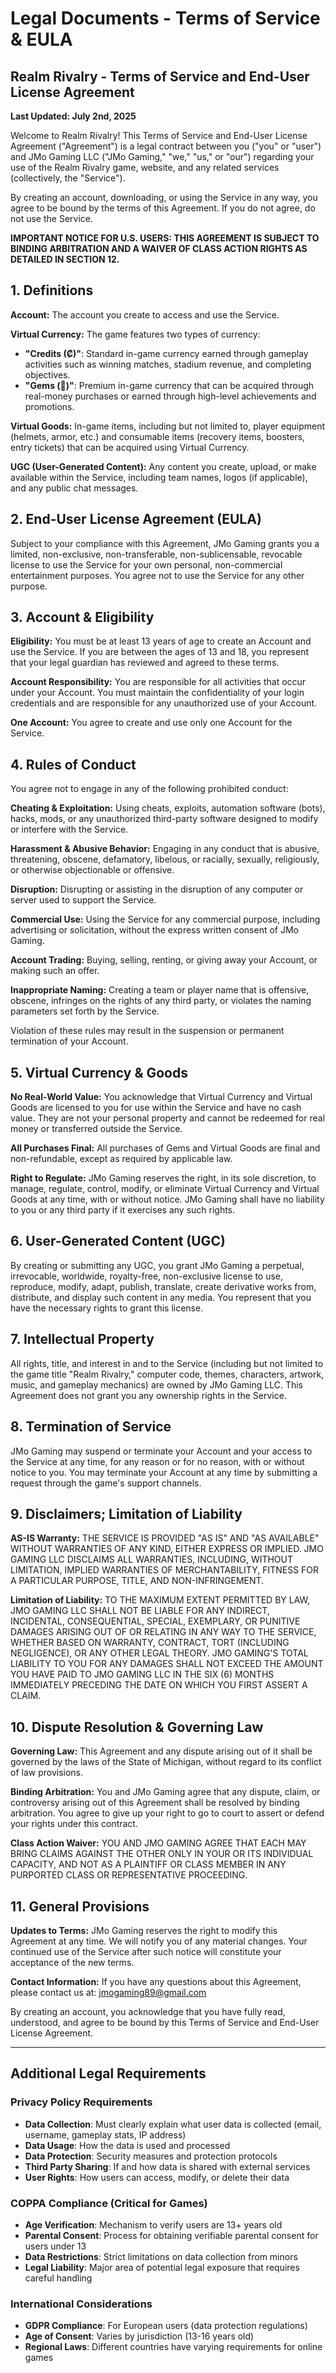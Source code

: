# Legal Documents - Terms of Service & EULA

## Realm Rivalry - Terms of Service and End-User License Agreement

**Last Updated: July 2nd, 2025**

Welcome to Realm Rivalry! This Terms of Service and End-User License Agreement ("Agreement") is a legal contract between you ("you" or "user") and JMo Gaming LLC ("JMo Gaming," "we," "us," or "our") regarding your use of the Realm Rivalry game, website, and any related services (collectively, the "Service").

By creating an account, downloading, or using the Service in any way, you agree to be bound by the terms of this Agreement. If you do not agree, do not use the Service.

**IMPORTANT NOTICE FOR U.S. USERS: THIS AGREEMENT IS SUBJECT TO BINDING ARBITRATION AND A WAIVER OF CLASS ACTION RIGHTS AS DETAILED IN SECTION 12.**

## 1. Definitions

**Account:** The account you create to access and use the Service.

**Virtual Currency:** The game features two types of currency:
- **"Credits (₡)"**: Standard in-game currency earned through gameplay activities such as winning matches, stadium revenue, and completing objectives.
- **"Gems (💎)"**: Premium in-game currency that can be acquired through real-money purchases or earned through high-level achievements and promotions.

**Virtual Goods:** In-game items, including but not limited to, player equipment (helmets, armor, etc.) and consumable items (recovery items, boosters, entry tickets) that can be acquired using Virtual Currency.

**UGC (User-Generated Content):** Any content you create, upload, or make available within the Service, including team names, logos (if applicable), and any public chat messages.

## 2. End-User License Agreement (EULA)

Subject to your compliance with this Agreement, JMo Gaming grants you a limited, non-exclusive, non-transferable, non-sublicensable, revocable license to use the Service for your own personal, non-commercial entertainment purposes. You agree not to use the Service for any other purpose.

## 3. Account & Eligibility

**Eligibility:** You must be at least 13 years of age to create an Account and use the Service. If you are between the ages of 13 and 18, you represent that your legal guardian has reviewed and agreed to these terms.

**Account Responsibility:** You are responsible for all activities that occur under your Account. You must maintain the confidentiality of your login credentials and are responsible for any unauthorized use of your Account.

**One Account:** You agree to create and use only one Account for the Service.

## 4. Rules of Conduct

You agree not to engage in any of the following prohibited conduct:

**Cheating & Exploitation:** Using cheats, exploits, automation software (bots), hacks, mods, or any unauthorized third-party software designed to modify or interfere with the Service.

**Harassment & Abusive Behavior:** Engaging in any conduct that is abusive, threatening, obscene, defamatory, libelous, or racially, sexually, religiously, or otherwise objectionable or offensive.

**Disruption:** Disrupting or assisting in the disruption of any computer or server used to support the Service.

**Commercial Use:** Using the Service for any commercial purpose, including advertising or solicitation, without the express written consent of JMo Gaming.

**Account Trading:** Buying, selling, renting, or giving away your Account, or making such an offer.

**Inappropriate Naming:** Creating a team or player name that is offensive, obscene, infringes on the rights of any third party, or violates the naming parameters set forth by the Service.

Violation of these rules may result in the suspension or permanent termination of your Account.

## 5. Virtual Currency & Goods

**No Real-World Value:** You acknowledge that Virtual Currency and Virtual Goods are licensed to you for use within the Service and have no cash value. They are not your personal property and cannot be redeemed for real money or transferred outside the Service.

**All Purchases Final:** All purchases of Gems and Virtual Goods are final and non-refundable, except as required by applicable law.

**Right to Regulate:** JMo Gaming reserves the right, in its sole discretion, to manage, regulate, control, modify, or eliminate Virtual Currency and Virtual Goods at any time, with or without notice. JMo Gaming shall have no liability to you or any third party if it exercises any such rights.

## 6. User-Generated Content (UGC)

By creating or submitting any UGC, you grant JMo Gaming a perpetual, irrevocable, worldwide, royalty-free, non-exclusive license to use, reproduce, modify, adapt, publish, translate, create derivative works from, distribute, and display such content in any media. You represent that you have the necessary rights to grant this license.

## 7. Intellectual Property

All rights, title, and interest in and to the Service (including but not limited to the game title "Realm Rivalry," computer code, themes, characters, artwork, music, and gameplay mechanics) are owned by JMo Gaming LLC. This Agreement does not grant you any ownership rights in the Service.

## 8. Termination of Service

JMo Gaming may suspend or terminate your Account and your access to the Service at any time, for any reason or for no reason, with or without notice to you. You may terminate your Account at any time by submitting a request through the game's support channels.

## 9. Disclaimers; Limitation of Liability

**AS-IS Warranty:** THE SERVICE IS PROVIDED "AS IS" AND "AS AVAILABLE" WITHOUT WARRANTIES OF ANY KIND, EITHER EXPRESS OR IMPLIED. JMO GAMING LLC DISCLAIMS ALL WARRANTIES, INCLUDING, WITHOUT LIMITATION, IMPLIED WARRANTIES OF MERCHANTABILITY, FITNESS FOR A PARTICULAR PURPOSE, TITLE, AND NON-INFRINGEMENT.

**Limitation of Liability:** TO THE MAXIMUM EXTENT PERMITTED BY LAW, JMO GAMING LLC SHALL NOT BE LIABLE FOR ANY INDIRECT, INCIDENTAL, CONSEQUENTIAL, SPECIAL, EXEMPLARY, OR PUNITIVE DAMAGES ARISING OUT OF OR RELATING IN ANY WAY TO THE SERVICE, WHETHER BASED ON WARRANTY, CONTRACT, TORT (INCLUDING NEGLIGENCE), OR ANY OTHER LEGAL THEORY. JMO GAMING'S TOTAL LIABILITY TO YOU FOR ANY DAMAGES SHALL NOT EXCEED THE AMOUNT YOU HAVE PAID TO JMO GAMING LLC IN THE SIX (6) MONTHS IMMEDIATELY PRECEDING THE DATE ON WHICH YOU FIRST ASSERT A CLAIM.

## 10. Dispute Resolution & Governing Law

**Governing Law:** This Agreement and any dispute arising out of it shall be governed by the laws of the State of Michigan, without regard to its conflict of law provisions.

**Binding Arbitration:** You and JMo Gaming agree that any dispute, claim, or controversy arising out of this Agreement shall be resolved by binding arbitration. You agree to give up your right to go to court to assert or defend your rights under this contract.

**Class Action Waiver:** YOU AND JMO GAMING AGREE THAT EACH MAY BRING CLAIMS AGAINST THE OTHER ONLY IN YOUR OR ITS INDIVIDUAL CAPACITY, AND NOT AS A PLAINTIFF OR CLASS MEMBER IN ANY PURPORTED CLASS OR REPRESENTATIVE PROCEEDING.

## 11. General Provisions

**Updates to Terms:** JMo Gaming reserves the right to modify this Agreement at any time. We will notify you of any material changes. Your continued use of the Service after such notice will constitute your acceptance of the new terms.

**Contact Information:** If you have any questions about this Agreement, please contact us at: jmogaming89@gmail.com

By creating an account, you acknowledge that you have fully read, understood, and agree to be bound by this Terms of Service and End-User License Agreement.

---

## Additional Legal Requirements

### Privacy Policy Requirements
- **Data Collection**: Must clearly explain what user data is collected (email, username, gameplay stats, IP address)
- **Data Usage**: How the data is used and processed  
- **Data Protection**: Security measures and protection protocols
- **Third Party Sharing**: If and how data is shared with external services
- **User Rights**: How users can access, modify, or delete their data

### COPPA Compliance (Critical for Games)
- **Age Verification**: Mechanism to verify users are 13+ years old
- **Parental Consent**: Process for obtaining verifiable parental consent for users under 13
- **Data Restrictions**: Strict limitations on data collection from minors
- **Legal Liability**: Major area of potential legal exposure that requires careful handling

### International Considerations
- **GDPR Compliance**: For European users (data protection regulations)
- **Age of Consent**: Varies by jurisdiction (13-16 years old)
- **Regional Laws**: Different countries have varying requirements for online games